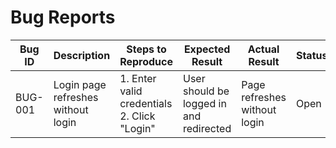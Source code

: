 # Bug Reports

| Bug ID | Description                                | Steps to Reproduce                              | Expected Result               | Actual Result                | Status |
|--------|--------------------------------------------|------------------------------------------------|-------------------------------|------------------------------|--------|
| BUG-001 | Login page refreshes without login        | 1. Enter valid credentials<br>2. Click "Login" | User should be logged in and redirected | Page refreshes without login | Open   |
